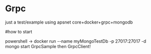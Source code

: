 # Grpc

just a test/example using apsnet core+docker+grpc+mongodb


#how to start

powershell -> docker run --name myMongoTestDb -p 27017:27017 -d mongo
start GrpcSample then GrpcClient!

